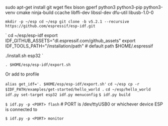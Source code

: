 sudo apt-get install git wget flex bison gperf python3 python3-pip python3-venv cmake ninja-build ccache libffi-dev libssl-dev dfu-util libusb-1.0-0


`
mkdir -p ~/esp
cd ~/esp
git clone -b v5.2.1 --recursive https://github.com/espressif/esp-idf.git
`

`
cd ~/esp/esp-idf
export IDF_GITHUB_ASSETS="dl.espressif.com/github_assets"
export IDF_TOOLS_PATH="/installation/path"    # default path $HOME/.espressif

./install.sh esp32
`

`
. $HOME/esp/esp-idf/export.sh
`

Or add to profile

`
alias get_idf='. $HOME/esp/esp-idf/export.sh'
`
`
cd ~/esp
cp -r $IDF_PATH/examples/get-started/hello_world .
`
`
cd ~/esp/hello_world
idf.py set-target esp32
idf.py menuconfig
`
`
$ idf.py build
`

`$ idf.py -p <PORT> flash`
                                # PORT is /dev/ttyUSB0 or whichever device ESP is connected to

`$ idf.py -p <PORT> monitor`





